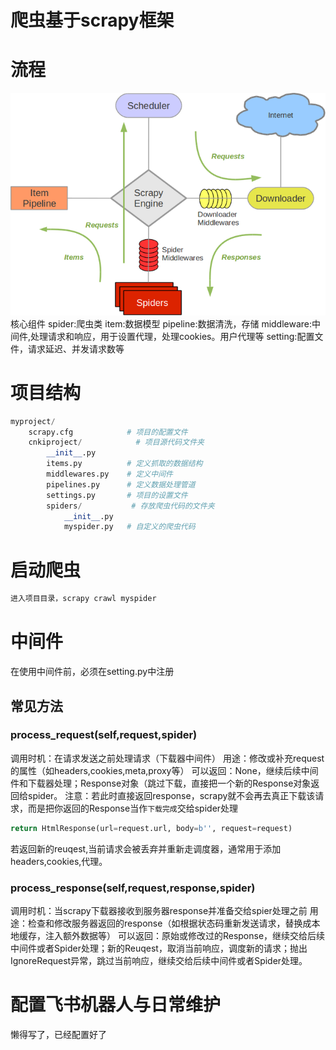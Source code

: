 # 爬虫基于scrapy框架
# 流程
![alt text](image-48.png)
核心组件
spider:爬虫类
item:数据模型
pipeline:数据清洗，存储
middleware:中间件,处理请求和响应，用于设置代理，处理cookies。用户代理等
setting:配置文件，请求延迟、并发请求数等
# 项目结构
```py
myproject/
    scrapy.cfg            # 项目的配置文件
    cnkiproject/            # 项目源代码文件夹
        __init__.py
        items.py          # 定义抓取的数据结构
        middlewares.py    # 定义中间件
        pipelines.py      # 定义数据处理管道
        settings.py       # 项目的设置文件
        spiders/           # 存放爬虫代码的文件夹
            __init__.py
            myspider.py   # 自定义的爬虫代码
```
# 启动爬虫
```py
进入项目目录，scrapy crawl myspider
```

# 中间件 
在使用中间件前，必须在setting.py中注册
## 常见方法
### process_request(self,request,spider)
调用时机：在请求发送之前处理请求（下载器中间件）
用途：修改或补充request的属性（如headers,cookies,meta,proxy等）
可以返回：None，继续后续中间件和下载器处理；Response对象（跳过下载，直接把一个新的Response对象返回给spider。
注意：若此时直接返回response，scrapy就不会再去真正下载该请求，而是把你返回的Response当作`下载完成`交给spider处理
```py
return HtmlResponse(url=request.url, body=b'', request=request)
```
若返回新的reuqest,当前请求会被丢弃并重新走调度器，通常用于添加headers,cookies,代理。
### process_response(self,request,response,spider)
调用时机：当scrapy下载器接收到服务器response并准备交给spier处理之前
用途：检查和修改服务器返回的response（如根据状态码重新发送请求，替换成本地缓存，注入额外数据等）
可以返回：原始或修改过的Response，继续交给后续中间件或者Spider处理；新的Reuqest，取消当前响应，调度新的请求；抛出IgnoreRequest异常，跳过当前响应，继续交给后续中间件或者Spider处理。
# 配置飞书机器人与日常维护
懒得写了，已经配置好了